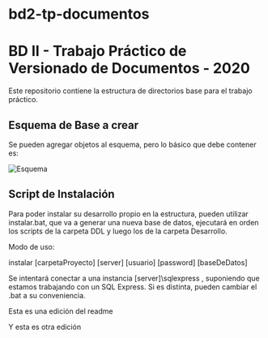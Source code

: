 # bd2-tp-documentos
# BD II - Trabajo Práctico de Versionado de Documentos - 2020

Este repositorio contiene la estructura de directorios base para el trabajo práctico.

## Esquema de Base a crear

Se pueden agregar objetos al esquema, pero lo básico que debe contener es:

![Esquema](/esquema.png)

## Script de Instalación ##

Para poder instalar su desarrollo propio en la estructura, pueden utilizar instalar.bat, que va a generar una nueva base de datos, ejecutará en orden los scripts de la carpeta DDL y luego los de la carpeta Desarrollo.

Modo de uso:

instalar [carpetaProyecto] [server] [usuario] [password] [baseDeDatos]

Se intentará conectar a una instancia [server]\sqlexpress , suponiendo que estamos trabajando con un SQL Express. Si es distinta, pueden cambiar el .bat a su conveniencia.

Esta es una edición del readme

Y esta es otra edición
